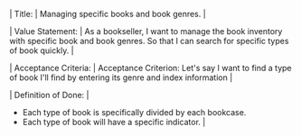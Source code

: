 | Title: | Managing specific books and book genres. |

| Value Statement: | As a bookseller, I want to manage the book inventory with specific book and book genres. So that I can search for specific types of book quickly. |

| Acceptance Criteria: | Acceptance Criterion: Let's say I want to find a type of book I'll find by entering its genre and index information |

| Definition of Done: | 
-   Each type of book is specifically divided by each bookcase.
-   Each type of book will have a specific indicator. |



